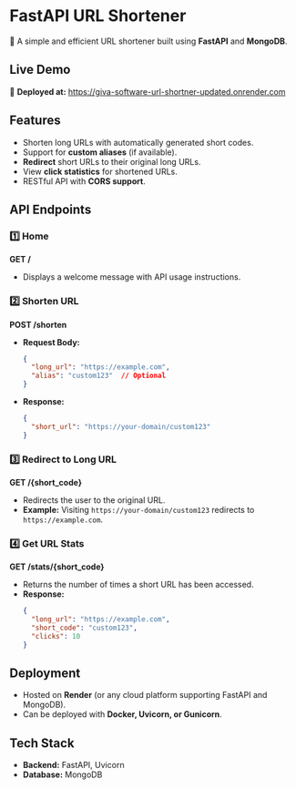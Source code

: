 # FastAPI URL Shortener

🚀 A simple and efficient URL shortener built using **FastAPI** and **MongoDB**.

## Live Demo
🔗 **Deployed at:** https://giva-software-url-shortner-updated.onrender.com

## Features
- Shorten long URLs with automatically generated short codes.
- Support for **custom aliases** (if available).
- **Redirect** short URLs to their original long URLs.
- View **click statistics** for shortened URLs.
- RESTful API with **CORS support**.

## API Endpoints
### 1️⃣ Home
**GET /**
- Displays a welcome message with API usage instructions.

### 2️⃣ Shorten URL
**POST /shorten**
- **Request Body:**
  ```json
  {
    "long_url": "https://example.com",
    "alias": "custom123"  // Optional
  }
  ```
- **Response:**
  ```json
  {
    "short_url": "https://your-domain/custom123"
  }
  ```

### 3️⃣ Redirect to Long URL
**GET /{short_code}**
- Redirects the user to the original URL.
- **Example:** Visiting `https://your-domain/custom123` redirects to `https://example.com`.

### 4️⃣ Get URL Stats
**GET /stats/{short_code}**
- Returns the number of times a short URL has been accessed.
- **Response:**
  ```json
  {
    "long_url": "https://example.com",
    "short_code": "custom123",
    "clicks": 10
  }
  ```

## Deployment
- Hosted on **Render** (or any cloud platform supporting FastAPI and MongoDB).
- Can be deployed with **Docker, Uvicorn, or Gunicorn**.

## Tech Stack
- **Backend:** FastAPI, Uvicorn
- **Database:** MongoDB
